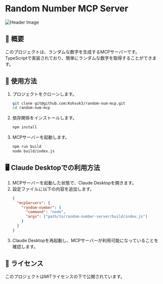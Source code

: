 # Random Number MCP Server

![Header Image](assets/header.svg)

## 🎲 概要
このプロジェクトは、ランダムな数字を生成するMCPサーバーです。TypeScriptで実装されており、簡単にランダムな数字を取得することができます。

## 🚀 使用方法
1. プロジェクトをクローンします。
   ```bash
   git clone git@github.com:Kohsuk3/random-num-mcp.git
   cd random-num-mcp
   ```

2. 依存関係をインストールします。
   ```bash
   npm install
   ```

3. MCPサーバーを起動します。
   ```bash
   npm run build
   node build/index.js
   ```

## 🖥️ Claude Desktopでの利用方法
1. MCPサーバーを起動した状態で、Claude Desktopを開きます。
2. 設定ファイルに以下の内容を追加します。
   ```json
   {
     "mcpServers": {
       "random-number": {
         "command": "node",
         "args": ["path/to/random-number-server/build/index.js"]
       }
     }
   }
   ```
3. Claude Desktopを再起動し、MCPサーバーが利用可能になっていることを確認します。

## 📄 ライセンス
このプロジェクトはMITライセンスの下で公開されています。